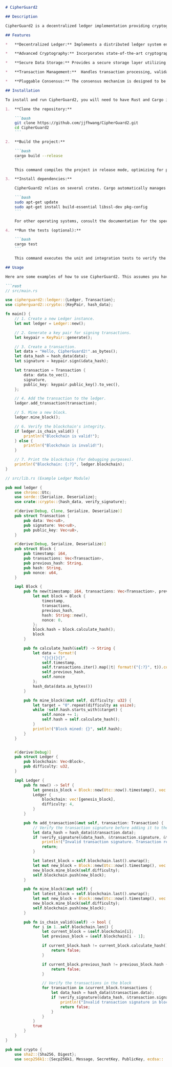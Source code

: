```markdown
# CipherGuard2

## Description

CipherGuard2 is a decentralized ledger implementation providing cryptographic primitives for secure data storage. It leverages Rust's memory safety and performance characteristics to build a robust and efficient platform for managing and securing data in a distributed environment. This project aims to provide a foundation for building secure and transparent applications where data integrity and immutability are paramount. The core focus is on providing a secure, auditable, and tamper-proof record of data transactions. CipherGuard2 is designed with modularity in mind, allowing developers to integrate its cryptographic and ledger functionalities into various applications, from supply chain management to secure voting systems.

## Features

*   **Decentralized Ledger:** Implements a distributed ledger system ensuring data immutability and transparency across multiple nodes. The ledger is based on a blockchain architecture with a consensus mechanism (currently Proof-of-Work, but pluggable).

*   **Advanced Cryptography:** Incorporates state-of-the-art cryptographic primitives, including SHA-256 hashing, elliptic curve cryptography (specifically, the secp256k1 curve), and digital signatures for secure data encryption and authentication.

*   **Secure Data Storage:** Provides a secure storage layer utilizing cryptographic techniques to protect data at rest, ensuring confidentiality and integrity even in the event of a node compromise. Data is encrypted before being written to the ledger.

*   **Transaction Management:**  Handles transaction processing, validation, and propagation across the network. Supports custom transaction types and allows for complex data structures to be securely stored on the ledger.

*   **Pluggable Consensus:** The consensus mechanism is designed to be pluggable, allowing for future upgrades and experimentation with different consensus algorithms (e.g., Proof-of-Stake).

## Installation

To install and run CipherGuard2, you will need to have Rust and Cargo installed. If you don't have them already, you can download them from [https://www.rust-lang.org/tools/install](https://www.rust-lang.org/tools/install).

1.  **Clone the repository:**

    ```bash
    git clone https://github.com/jjfhwang/CipherGuard2.git
    cd CipherGuard2
    ```

2.  **Build the project:**

    ```bash
    cargo build --release
    ```

    This command compiles the project in release mode, optimizing for performance.

3.  **Install dependencies:**

    CipherGuard2 relies on several crates. Cargo automatically manages these dependencies during the build process. However, if you encounter any issues, ensure you have the following system dependencies installed (example for Debian/Ubuntu):

    ```bash
    sudo apt-get update
    sudo apt-get install build-essential libssl-dev pkg-config
    ```

    For other operating systems, consult the documentation for the specific crates used (listed in `Cargo.toml`). Common dependencies include `openssl`, `secp256k1`, and `tokio`.

4.  **Run the tests (optional):**

    ```bash
    cargo test
    ```

    This command executes the unit and integration tests to verify the correctness of the implementation.

## Usage

Here are some examples of how to use CipherGuard2. This assumes you have the project built and are familiar with basic Rust programming concepts.

```rust
// src/main.rs

use cipherguard2::ledger::{Ledger, Transaction};
use cipherguard2::crypto::{KeyPair, hash_data};

fn main() {
    // 1. Create a new Ledger instance.
    let mut ledger = Ledger::new();

    // 2. Generate a key pair for signing transactions.
    let keypair = KeyPair::generate();

    // 3. Create a transaction.
    let data = "Hello, CipherGuard2!".as_bytes();
    let data_hash = hash_data(data);
    let signature = keypair.sign(&data_hash);

    let transaction = Transaction {
        data: data.to_vec(),
        signature,
        public_key: keypair.public_key().to_vec(),
    };

    // 4. Add the transaction to the ledger.
    ledger.add_transaction(transaction);

    // 5. Mine a new block.
    ledger.mine_block();

    // 6. Verify the blockchain's integrity.
    if ledger.is_chain_valid() {
        println!("Blockchain is valid!");
    } else {
        println!("Blockchain is invalid!");
    }

    // 7. Print the blockchain (for debugging purposes).
    println!("Blockchain: {:?}", ledger.blockchain);
}
```

```rust
// src/lib.rs (Example Ledger Module)

pub mod ledger {
    use chrono::Utc;
    use serde::{Serialize, Deserialize};
    use crate::crypto::{hash_data, verify_signature};

    #[derive(Debug, Clone, Serialize, Deserialize)]
    pub struct Transaction {
        pub data: Vec<u8>,
        pub signature: Vec<u8>,
        pub public_key: Vec<u8>,
    }

    #[derive(Debug, Serialize, Deserialize)]
    pub struct Block {
        pub timestamp: i64,
        pub transactions: Vec<Transaction>,
        pub previous_hash: String,
        pub hash: String,
        pub nonce: u64,
    }

    impl Block {
        pub fn new(timestamp: i64, transactions: Vec<Transaction>, previous_hash: String) -> Self {
            let mut block = Block {
                timestamp,
                transactions,
                previous_hash,
                hash: String::new(),
                nonce: 0,
            };
            block.hash = block.calculate_hash();
            block
        }

        pub fn calculate_hash(&self) -> String {
            let data = format!(
                "{}{}{}{}",
                self.timestamp,
                self.transactions.iter().map(|t| format!("{:?}", t)).collect::<String>(),
                self.previous_hash,
                self.nonce
            );
            hash_data(data.as_bytes())
        }

        pub fn mine_block(&mut self, difficulty: u32) {
            let target = "0".repeat(difficulty as usize);
            while !self.hash.starts_with(&target) {
                self.nonce += 1;
                self.hash = self.calculate_hash();
            }
            println!("Block mined: {}", self.hash);
        }
    }


    #[derive(Debug)]
    pub struct Ledger {
        pub blockchain: Vec<Block>,
        pub difficulty: u32,
    }

    impl Ledger {
        pub fn new() -> Self {
            let genesis_block = Block::new(Utc::now().timestamp(), vec![], "0".to_string());
            Ledger {
                blockchain: vec![genesis_block],
                difficulty: 4,
            }
        }

        pub fn add_transaction(&mut self, transaction: Transaction) {
            // Verify the transaction signature before adding it to the block
            let data_hash = hash_data(&transaction.data);
            if !verify_signature(&data_hash, &transaction.signature, &transaction.public_key) {
                println!("Invalid transaction signature. Transaction rejected.");
                return;
            }

            let latest_block = self.blockchain.last().unwrap();
            let mut new_block = Block::new(Utc::now().timestamp(), vec![transaction], latest_block.hash.clone());
            new_block.mine_block(self.difficulty);
            self.blockchain.push(new_block);
        }

        pub fn mine_block(&mut self) {
            let latest_block = self.blockchain.last().unwrap();
            let mut new_block = Block::new(Utc::now().timestamp(), vec![], latest_block.hash.clone());
            new_block.mine_block(self.difficulty);
            self.blockchain.push(new_block);
        }

        pub fn is_chain_valid(&self) -> bool {
            for i in 1..self.blockchain.len() {
                let current_block = &self.blockchain[i];
                let previous_block = &self.blockchain[i - 1];

                if current_block.hash != current_block.calculate_hash() {
                    return false;
                }

                if current_block.previous_hash != previous_block.hash {
                    return false;
                }

                // Verify the transactions in the block
                for transaction in &current_block.transactions {
                    let data_hash = hash_data(&transaction.data);
                    if !verify_signature(&data_hash, &transaction.signature, &transaction.public_key) {
                        println!("Invalid transaction signature in block. Chain invalid.");
                        return false;
                    }
                }
            }
            true
        }
    }
}

pub mod crypto {
    use sha2::{Sha256, Digest};
    use secp256k1::{Secp256k1, Message, SecretKey, PublicKey, ecdsa::